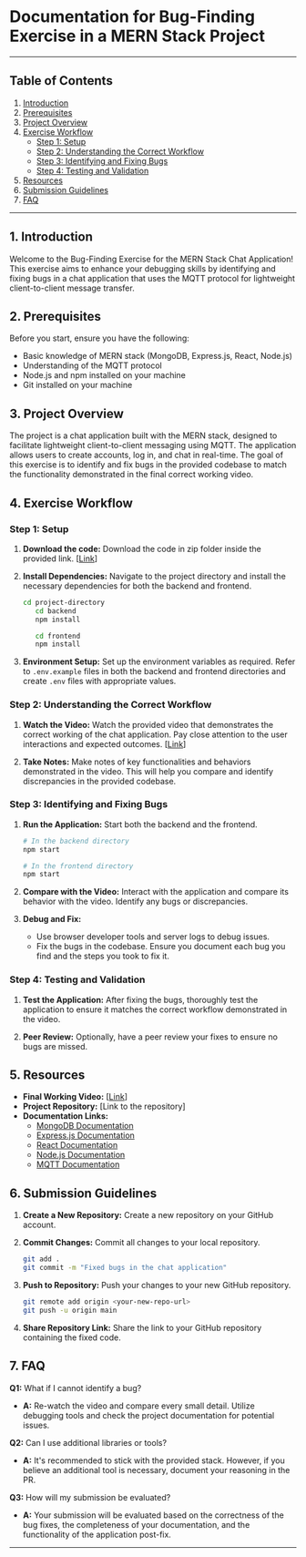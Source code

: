 # Documentation for Bug-Finding Exercise in a MERN Stack Project

---

## Table of Contents

1. [Introduction](#introduction)
2. [Prerequisites](#prerequisites)
3. [Project Overview](#project-overview)
4. [Exercise Workflow](#exercise-workflow)
   - [Step 1: Setup](#step-1-setup)
   - [Step 2: Understanding the Correct Workflow](#step-2-understanding-the-correct-workflow)
   - [Step 3: Identifying and Fixing Bugs](#step-3-identifying-and-fixing-bugs)
   - [Step 4: Testing and Validation](#step-4-testing-and-validation)
5. [Resources](#resources)
6. [Submission Guidelines](#submission-guidelines)
7. [FAQ](#faq)

---

## 1. Introduction

Welcome to the Bug-Finding Exercise for the MERN Stack Chat Application! This exercise aims to enhance your debugging skills by identifying and fixing bugs in a chat application that uses the MQTT protocol for lightweight client-to-client message transfer.

## 2. Prerequisites

Before you start, ensure you have the following:

- Basic knowledge of MERN stack (MongoDB, Express.js, React, Node.js)
- Understanding of the MQTT protocol
- Node.js and npm installed on your machine
- Git installed on your machine

## 3. Project Overview

The project is a chat application built with the MERN stack, designed to facilitate lightweight client-to-client messaging using MQTT. The application allows users to create accounts, log in, and chat in real-time. The goal of this exercise is to identify and fix bugs in the provided codebase to match the functionality demonstrated in the final correct working video.

## 4. Exercise Workflow

### Step 1: Setup

1. **Download the code:**
   Download the code in zip folder inside the provided link.   [[Link](https://mrmprocompl-my.sharepoint.com/:f:/g/personal/dipanshu_mrmprocom_com/ElpD1ii5pOVIpJ2-Jhj2IG8BRNOyj27wQSUh6g0sSAhfiA?e=rQt0v5)]
2. **Install Dependencies:**
   Navigate to the project directory and install the necessary dependencies for both the backend and frontend.

   ```bash
   cd project-directory
      cd backend
      npm install

      cd frontend
      npm install
   ```

3. **Environment Setup:**
   Set up the environment variables as required. Refer to `.env.example` files in both the backend and frontend directories and create `.env` files with appropriate values.

### Step 2: Understanding the Correct Workflow

1. **Watch the Video:**
   Watch the provided video that demonstrates the correct working of the chat application. Pay close attention to the user interactions and expected outcomes.
   [[Link](https://mrmprocompl-my.sharepoint.com/:f:/g/personal/dipanshu_mrmprocom_com/ElpD1ii5pOVIpJ2-Jhj2IG8BRNOyj27wQSUh6g0sSAhfiA?e=rQt0v5)]

2. **Take Notes:**
   Make notes of key functionalities and behaviors demonstrated in the video. This will help you compare and identify discrepancies in the provided codebase.

### Step 3: Identifying and Fixing Bugs

1. **Run the Application:**
   Start both the backend and the frontend.

   ```bash
   # In the backend directory
   npm start

   # In the frontend directory
   npm start
   ```

2. **Compare with the Video:**
   Interact with the application and compare its behavior with the video. Identify any bugs or discrepancies.

3. **Debug and Fix:**
   - Use browser developer tools and server logs to debug issues.
   - Fix the bugs in the codebase. Ensure you document each bug you find and the steps you took to fix it.

### Step 4: Testing and Validation

1. **Test the Application:**
   After fixing the bugs, thoroughly test the application to ensure it matches the correct workflow demonstrated in the video.

2. **Peer Review:**
   Optionally, have a peer review your fixes to ensure no bugs are missed.

## 5. Resources

- **Final Working Video:** [[Link](https://mrmprocompl-my.sharepoint.com/:f:/g/personal/dipanshu_mrmprocom_com/ElpD1ii5pOVIpJ2-Jhj2IG8BRNOyj27wQSUh6g0sSAhfiA?e=rQt0v5)]
- **Project Repository:** [Link to the repository]
- **Documentation Links:**
  - [MongoDB Documentation](https://docs.mongodb.com/)
  - [Express.js Documentation](https://expressjs.com/)
  - [React Documentation](https://react.dev/learn)
  - [Node.js Documentation](https://nodejs.org/docs/latest/api/)
  - [MQTT Documentation](https://mqtt.org/)

## 6. Submission Guidelines

1. **Create a New Repository:**
   Create a new repository on your GitHub account.

2. **Commit Changes:**
   Commit all changes to your local repository.

   ```bash
   git add .
   git commit -m "Fixed bugs in the chat application"
   ```

3. **Push to Repository:**
   Push your changes to your new GitHub repository.

   ```bash
   git remote add origin <your-new-repo-url>
   git push -u origin main
   ```

4. **Share Repository Link:**
   Share the link to your GitHub repository containing the fixed code.

## 7. FAQ

**Q1:** What if I cannot identify a bug?

- **A:** Re-watch the video and compare every small detail. Utilize debugging tools and check the project documentation for potential issues.

**Q2:** Can I use additional libraries or tools?

- **A:** It's recommended to stick with the provided stack. However, if you believe an additional tool is necessary, document your reasoning in the PR.

**Q3:** How will my submission be evaluated?

- **A:** Your submission will be evaluated based on the correctness of the bug fixes, the completeness of your documentation, and the functionality of the application post-fix.

---
